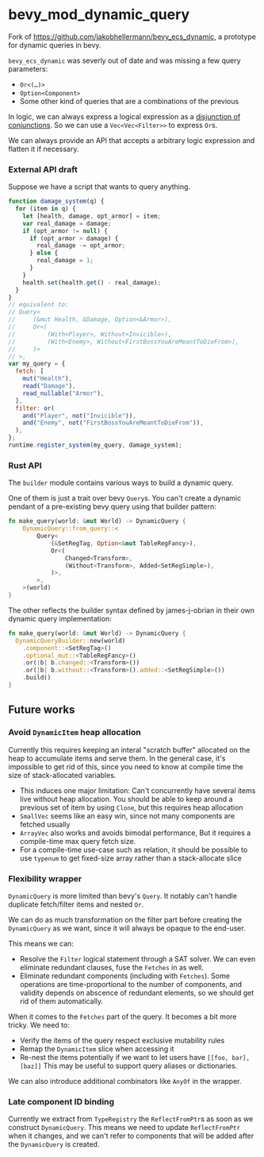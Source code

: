 # bevy_mod_dynamic_query

Fork of <https://github.com/jakobhellermann/bevy_ecs_dynamic>, a prototype
for dynamic queries in bevy.

`bevy_ecs_dynamic` was severly out of date and was missing a few query parameters:

- `Or<(…)>`
- `Option<Component>`
- Some other kind of queries that are a combinations of the previous

In logic, we can always express a logical expression as a [disjunction of
conjunctions][dnf]. So we can use a `Vec<Vec<Filter>>` to express `Or`s.

[dnf]: https://en.wikipedia.org/wiki/Disjunctive_normal_form

We can always provide an API that accepts a arbitrary logic expression and
flatten it if necessary.

### External API draft

Suppose we have a script that wants to query anything.

```javascript
function damage_system(q) {
  for (item in q) {
    let [health, damage, opt_armor] = item;
    var real_damage = damage;
    if (opt_armor != null) {
      if (opt_armor > damage) {
        real_damage -= opt_armor;
      } else {
        real_damage = 1;
      }
    }
    health.set(health.get() - real_damage);
  }
}
// equivalent to:
// Query<
//     (&mut Health, &Damage, Option<&Armor>),
//     Or<(
//         (With<Player>, Without<Invicible>),
//         (With<Enemy>, Without<FirstBossYouAreMeantToDieFrom>),
//     )>
// >,
var my_query = {
  fetch: [
    mut("Health"),
    read("Damage"),
    read_nullable("Armor"),
  ],
  filter: or(
    and("Player", not("Invicible")),
    and("Enemy", not("FirstBossYouAreMeantToDieFrom")),
  ),
};
runtime.register_system(my_query, damage_system);
```

### Rust API

The `builder` module contains various ways to build a dynamic query.

One of them is just a trait over bevy `Query`s. You can't create a dynamic
pendant of a pre-existing bevy query using that builder pattern:

```rust
fn make_query(world: &mut World) -> DynamicQuery {
    DynamicQuery::from_query::<
        Query<
            (&SetRegTag, Option<&mut TableRegFancy>),
            Or<(
                Changed<Transform>,
                (Without<Transform>, Added<SetRegSimple>),
            )>,
        >,
    >(world)
}
```

The other reflects the builder syntax defined by james-j-obrian in their own
dynamic query implementation:

```rust
fn make_query(world: &mut World) -> DynamicQuery {
  DynamicQueryBuilder::new(world)
    .component::<SetRegTag>()
    .optional_mut::<TableRegFancy>()
    .or(|b| b.changed::<Transform>())
    .or(|b| b.without::<Transform>().added::<SetRegSimple>())
    .build()
}
```


## Future works

### Avoid `DynamicItem` heap allocation

Currently this requires keeping an interal "scratch buffer" allocated on the
heap to accumulate items and serve them.
In the general case, it's impossible to get rid of this, since you need to
know at compile time the size of stack-allocated variables.
- This induces one major limitation: Can't concurrently have several items
  live without heap allocation. You should be able to keep around a previous
  set of item by using `Clone`, but this requires heap allocation
- `SmallVec` seems like an easy win, since not many components are fetched usually
- `ArrayVec` also works and avoids bimodal performance, But it requires a compile-time
  max query fetch size.
- For a compile-time use-case such as relation, it should be possible to
  use `typenum` to get fixed-size array rather than a stack-allocate slice

### Flexibility wrapper

`DynamicQuery` is more limited than bevy's `Query`. It notably can't handle
duplicate fetch/filter items and nested `Or`.

We can do as much transformation on the filter part before creating the
`DynamicQuery` as we want, since it will always be opaque to the end-user.

This means we can:

- Resolve the `Filter` logical statement through a SAT solver. We can even
  eliminate redundant clauses, fuse the `Fetches` in as well.
- Eliminate redundant components (including with `Fetches`). Some operations
  are time-proportional to the number of components, and validity depends on
  abscence of redundant elements, so we should get rid of them automatically.

When it comes to the `Fetches` part of the query. It becomes a bit more tricky.
We need to:

- Verify the items of the query respect exclusive mutability rules
- Remap the `DynamicItem` slice when accessing it
- Re-nest the items potentially if we want to let users have `[[foo, bar], [baz]]`
  This may be useful to support query aliases or dictionaries.

We can also introduce additional combinators like `AnyOf` in the wrapper.

### Late component ID binding

Currently we extract from `TypeRegistry` the `ReflectFromPtr`s as soon as we
construct `DynamicQuery`. This means we need to update `ReflectFromPtr` when
it changes, and we can't refer to components that will be added after the
`DynamicQuery` is created.